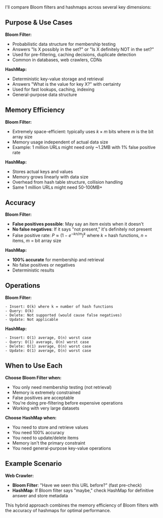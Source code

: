 I'll compare Bloom filters and hashmaps across several key dimensions:

## **Purpose & Use Cases**

**Bloom Filter:**
- Probabilistic data structure for membership testing
- Answers "Is X possibly in the set?" or "Is X definitely NOT in the set?"
- Used for pre-filtering, caching decisions, duplicate detection
- Common in databases, web crawlers, CDNs

**HashMap:**
- Deterministic key-value storage and retrieval
- Answers "What is the value for key X?" with certainty
- Used for fast lookups, caching, indexing
- General-purpose data structure

## **Memory Efficiency**

**Bloom Filter:**
- Extremely space-efficient: typically uses $k \times m$ bits where $m$ is the bit array size
- Memory usage independent of actual data size
- Example: 1 million URLs might need only ~1.2MB with 1% false positive rate

**HashMap:**
- Stores actual keys and values
- Memory grows linearly with data size
- Overhead from hash table structure, collision handling
- Same 1 million URLs might need 50-100MB+

## **Accuracy**

**Bloom Filter:**
- **False positives possible**: May say an item exists when it doesn't
- **No false negatives**: If it says "not present," it's definitely not present
- False positive rate: $P \approx (1-e^{-kn/m})^k$ where $k$ = hash functions, $n$ = items, $m$ = bit array size

**HashMap:**
- **100% accurate** for membership and retrieval
- No false positives or negatives
- Deterministic results

## **Operations**

**Bloom Filter:**
```
- Insert: O(k) where k = number of hash functions
- Query: O(k)
- Delete: Not supported (would cause false negatives)
- Update: Not applicable
```

**HashMap:**
```
- Insert: O(1) average, O(n) worst case
- Query: O(1) average, O(n) worst case  
- Delete: O(1) average, O(n) worst case
- Update: O(1) average, O(n) worst case
```

## **When to Use Each**

**Choose Bloom Filter when:**
- You only need membership testing (not retrieval)
- Memory is extremely constrained
- False positives are acceptable
- You're doing pre-filtering before expensive operations
- Working with very large datasets

**Choose HashMap when:**
- You need to store and retrieve values
- You need 100% accuracy
- You need to update/delete items
- Memory isn't the primary constraint
- You need general-purpose key-value operations

## **Example Scenario**

**Web Crawler:**
- **Bloom Filter**: "Have we seen this URL before?" (fast pre-check)
- **HashMap**: If Bloom filter says "maybe," check HashMap for definitive answer and store metadata

This hybrid approach combines the memory efficiency of Bloom filters with the accuracy of hashmaps for optimal performance.